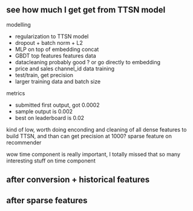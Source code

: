 ## see how much I get get from TTSN model

modelling
- regularization to TTSN model
- dropout + batch norm + L2
- MLP on top of embedding concat
- GBDT top features
features data
- datacleaning probably good ? or go directly to embedding
- price and sales channel_id data
training 
- test/train, get precision
- larger training data and batch size

metrics
- submitted first output, got 0.0002
- sample output is 0.002
- best on leaderboard is 0.02

kind of low, worth doing enconding and cleaning of all dense features to build TTSN, and than can get precision at 1000?
sparse feature on recommender

wow time component is really important, I totally missed that
so many interesting stuff on time component

## after conversion + historical features

## after sparse features

